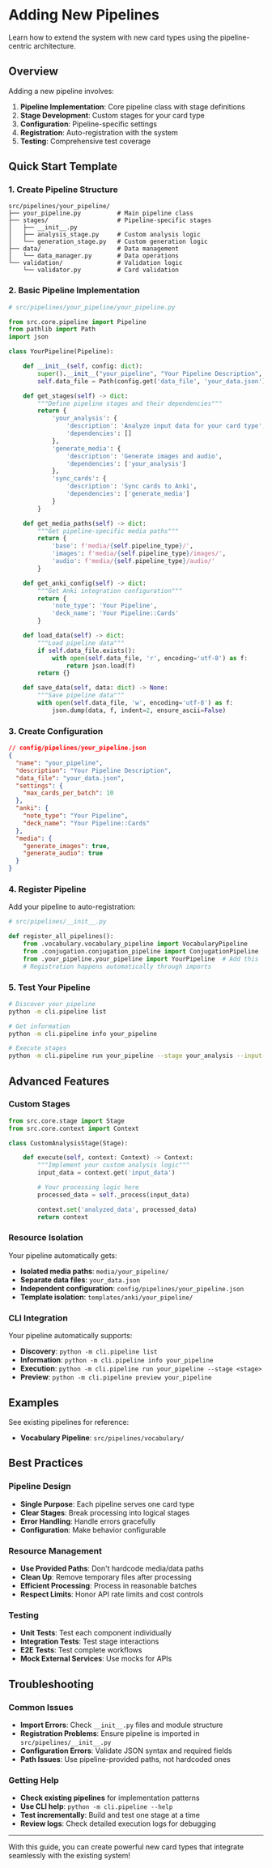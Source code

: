 # Adding New Pipelines

Learn how to extend the system with new card types using the pipeline-centric architecture.

## Overview

Adding a new pipeline involves:
1. **Pipeline Implementation**: Core pipeline class with stage definitions
2. **Stage Development**: Custom stages for your card type
3. **Configuration**: Pipeline-specific settings
4. **Registration**: Auto-registration with the system
5. **Testing**: Comprehensive test coverage

## Quick Start Template

### 1. Create Pipeline Structure

```
src/pipelines/your_pipeline/
├── your_pipeline.py          # Main pipeline class
├── stages/                   # Pipeline-specific stages
│   ├── __init__.py
│   ├── analysis_stage.py     # Custom analysis logic
│   └── generation_stage.py   # Custom generation logic
├── data/                     # Data management
│   └── data_manager.py       # Data operations
└── validation/               # Validation logic
    └── validator.py          # Card validation
```

### 2. Basic Pipeline Implementation

```python
# src/pipelines/your_pipeline/your_pipeline.py

from src.core.pipeline import Pipeline
from pathlib import Path
import json

class YourPipeline(Pipeline):

    def __init__(self, config: dict):
        super().__init__("your_pipeline", "Your Pipeline Description", config)
        self.data_file = Path(config.get('data_file', 'your_data.json'))

    def get_stages(self) -> dict:
        """Define pipeline stages and their dependencies"""
        return {
            'your_analysis': {
                'description': 'Analyze input data for your card type',
                'dependencies': []
            },
            'generate_media': {
                'description': 'Generate images and audio',
                'dependencies': ['your_analysis']
            },
            'sync_cards': {
                'description': 'Sync cards to Anki',
                'dependencies': ['generate_media']
            }
        }

    def get_media_paths(self) -> dict:
        """Get pipeline-specific media paths"""
        return {
            'base': f'media/{self.pipeline_type}/',
            'images': f'media/{self.pipeline_type}/images/',
            'audio': f'media/{self.pipeline_type}/audio/'
        }

    def get_anki_config(self) -> dict:
        """Get Anki integration configuration"""
        return {
            'note_type': 'Your Pipeline',
            'deck_name': 'Your Pipeline::Cards'
        }

    def load_data(self) -> dict:
        """Load pipeline data"""
        if self.data_file.exists():
            with open(self.data_file, 'r', encoding='utf-8') as f:
                return json.load(f)
        return {}

    def save_data(self, data: dict) -> None:
        """Save pipeline data"""
        with open(self.data_file, 'w', encoding='utf-8') as f:
            json.dump(data, f, indent=2, ensure_ascii=False)
```

### 3. Create Configuration

```json
// config/pipelines/your_pipeline.json
{
  "name": "your_pipeline",
  "description": "Your Pipeline Description",
  "data_file": "your_data.json",
  "settings": {
    "max_cards_per_batch": 10
  },
  "anki": {
    "note_type": "Your Pipeline",
    "deck_name": "Your Pipeline::Cards"
  },
  "media": {
    "generate_images": true,
    "generate_audio": true
  }
}
```

### 4. Register Pipeline

Add your pipeline to auto-registration:

```python
# src/pipelines/__init__.py

def register_all_pipelines():
    from .vocabulary.vocabulary_pipeline import VocabularyPipeline
    from .conjugation.conjugation_pipeline import ConjugationPipeline
    from .your_pipeline.your_pipeline import YourPipeline  # Add this
    # Registration happens automatically through imports
```

### 5. Test Your Pipeline

```bash
# Discover your pipeline
python -m cli.pipeline list

# Get information
python -m cli.pipeline info your_pipeline

# Execute stages
python -m cli.pipeline run your_pipeline --stage your_analysis --input-data item1,item2
```

## Advanced Features

### Custom Stages

```python
from src.core.stage import Stage
from src.core.context import Context

class CustomAnalysisStage(Stage):

    def execute(self, context: Context) -> Context:
        """Implement your custom analysis logic"""
        input_data = context.get('input_data')

        # Your processing logic here
        processed_data = self._process(input_data)

        context.set('analyzed_data', processed_data)
        return context
```

### Resource Isolation

Your pipeline automatically gets:
- **Isolated media paths**: `media/your_pipeline/`
- **Separate data files**: `your_data.json`
- **Independent configuration**: `config/pipelines/your_pipeline.json`
- **Template isolation**: `templates/anki/your_pipeline/`

### CLI Integration

Your pipeline automatically supports:
- **Discovery**: `python -m cli.pipeline list`
- **Information**: `python -m cli.pipeline info your_pipeline`
- **Execution**: `python -m cli.pipeline run your_pipeline --stage <stage>`
- **Preview**: `python -m cli.pipeline preview your_pipeline`

## Examples

See existing pipelines for reference:
- **Vocabulary Pipeline**: `src/pipelines/vocabulary/`

## Best Practices

### Pipeline Design
- **Single Purpose**: Each pipeline serves one card type
- **Clear Stages**: Break processing into logical stages
- **Error Handling**: Handle errors gracefully
- **Configuration**: Make behavior configurable

### Resource Management
- **Use Provided Paths**: Don't hardcode media/data paths
- **Clean Up**: Remove temporary files after processing
- **Efficient Processing**: Process in reasonable batches
- **Respect Limits**: Honor API rate limits and cost controls

### Testing
- **Unit Tests**: Test each component individually
- **Integration Tests**: Test stage interactions
- **E2E Tests**: Test complete workflows
- **Mock External Services**: Use mocks for APIs

## Troubleshooting

### Common Issues
- **Import Errors**: Check `__init__.py` files and module structure
- **Registration Problems**: Ensure pipeline is imported in `src/pipelines/__init__.py`
- **Configuration Errors**: Validate JSON syntax and required fields
- **Path Issues**: Use pipeline-provided paths, not hardcoded ones

### Getting Help
- **Check existing pipelines** for implementation patterns
- **Use CLI help**: `python -m cli.pipeline --help`
- **Test incrementally**: Build and test one stage at a time
- **Review logs**: Check detailed execution logs for debugging

---

With this guide, you can create powerful new card types that integrate seamlessly with the existing system!
